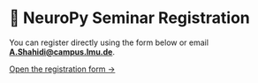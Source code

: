 # 🧠 NeuroPy Seminar Registration

You can register directly using the form below or email **A.Shahidi@campus.lmu.de**.

[Open the registration form →](register.html)
